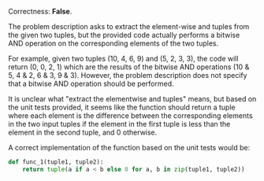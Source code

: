Correctness: **False**.

The problem description asks to extract the element-wise and tuples from the given two tuples, but the provided code actually performs a bitwise AND operation on the corresponding elements of the two tuples. 

For example, given two tuples (10, 4, 6, 9) and (5, 2, 3, 3), the code will return (0, 0, 2, 1) which are the results of the bitwise AND operations (10 & 5, 4 & 2, 6 & 3, 9 & 3). However, the problem description does not specify that a bitwise AND operation should be performed. 

It is unclear what "extract the elementwise and tuples" means, but based on the unit tests provided, it seems like the function should return a tuple where each element is the difference between the corresponding elements in the two input tuples if the element in the first tuple is less than the element in the second tuple, and 0 otherwise.

A correct implementation of the function based on the unit tests would be:

```python
def func_1(tuple1, tuple2):
    return tuple(a if a < b else 0 for a, b in zip(tuple1, tuple2))
```